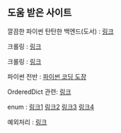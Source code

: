 ## 도움 받은 사이트
깔끔한 파이썬 탄탄한 백엔드(도서) : [링크](https://github.com/rampart81/python-backend-book) 

크롤링 : [링크](https://medium.com/@mjhans83/%ED%8C%8C%EC%9D%B4%EC%8D%AC%EC%9C%BC%EB%A1%9C-%ED%81%AC%EB%A1%A4%EB%A7%81-%ED%95%98%EA%B8%B0-908e78ee09e0)

크롤링 : [링크](https://beomi.github.io/2017/01/20/HowToMakeWebCrawler/)

파이썬 전반 : [파이썬 코딩 도장](https://dojang.io/)

OrderedDict 관련: [링크](https://godoftyping.wordpress.com/2015/05/13/python-%EC%88%9C%EC%84%9C%EB%A5%BC-%EA%B8%B0%EC%96%B5%ED%95%98%EB%8A%94-%EC%82%AC%EC%A0%84%ED%98%95-ordereddict/)

enum : 
[링크1](https://docs.python.org/3.4/library/enum.html)
[링크2](https://pythonkim.tistory.com/90)
[링크3](https://stackoverflow.com/questions/12801912/)
[링크4](python-3-x-java-valueof-equivalent-in-python-3-x)


예외처리 : [링크](https://wayhome25.github.io/python/2017/02/26/py-12-exception/)
